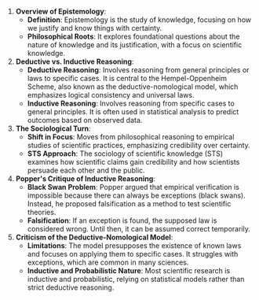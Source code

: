 1. **Overview of Epistemology**:
    - **Definition**: Epistemology is the study of knowledge, focusing on how we justify and know things with certainty.
    - **Philosophical Roots**: It explores foundational questions about the nature of knowledge and its justification, with a focus on scientific knowledge.
2. **Deductive vs. Inductive Reasoning**:
    - **Deductive Reasoning**: Involves reasoning from general principles or laws to specific cases. It is central to the Hempel-Oppenheim Scheme, also known as the deductive-nomological model, which emphasizes logical consistency and universal laws.
    - **Inductive Reasoning**: Involves reasoning from specific cases to general principles. It is often used in statistical analysis to predict outcomes based on observed data.
3. **The Sociological Turn**:
    - **Shift in Focus**: Moves from philosophical reasoning to empirical studies of scientific practices, emphasizing credibility over certainty.
    - **STS Approach**: The sociology of scientific knowledge (STS) examines how scientific claims gain credibility and how scientists persuade each other and the public.
4. **Popper's Critique of Inductive Reasoning**:
    - **Black Swan Problem**: Popper argued that empirical verification is impossible because there can always be exceptions (black swans). Instead, he proposed falsification as a method to test scientific theories.
    - **Falsification**: If an exception is found, the supposed law is considered wrong. Until then, it can be assumed correct temporarily.
5. **Criticism of the Deductive-Nomological Model**:
    - **Limitations**: The model presupposes the existence of known laws and focuses on applying them to specific cases. It struggles with exceptions, which are common in many sciences.
    - **Inductive and Probabilistic Nature**: Most scientific research is inductive and probabilistic, relying on statistical models rather than strict deductive reasoning.